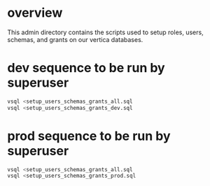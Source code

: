 # overview #
This admin directory contains the scripts used to setup roles, users, schemas, and grants on our vertica databases.
# dev sequence to be run by superuser #
```bash
vsql <setup_users_schemas_grants_all.sql
vsql <setup_users_schemas_grants_dev.sql
```
# prod sequence to be run by superuser #
```bash
vsql <setup_users_schemas_grants_all.sql
vsql <setup_users_schemas_grants_prod.sql
```
